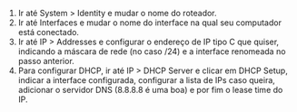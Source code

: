1. Ir até System > Identity e mudar o nome do roteador.
2. Ir até Interfaces e mudar o nome do interface na qual seu computador está conectado.
3. Ir até IP > Addresses e configurar o endereço de IP tipo C que quiser, indicando a máscara de rede (no caso /24) e a interface renomeada no passo anterior.
4. Para configurar DHCP, ir até IP > DHCP Server e clicar em DHCP Setup, indicar a interface configurada, configurar a lista de IPs caso queira, adicionar o servidor DNS (8.8.8.8 é uma boa) e por fim o lease time do IP.